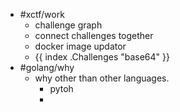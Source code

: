 - #xctf/work
	- challenge graph
	- connect challenges together
	- docker image updator
	- {{ index .Challenges "base64" }}
- #golang/why
	- why other than other languages.
		- pytoh
		-